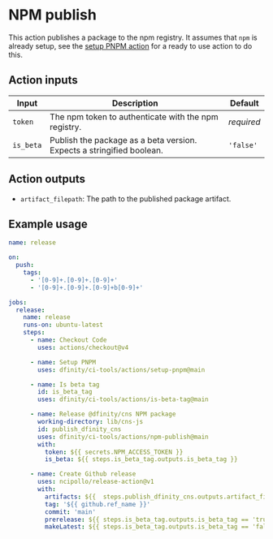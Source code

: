 # NPM publish

This action publishes a package to the npm registry. It assumes that `npm` is already setup, see the [setup PNPM action](../setup-pnpm/README.md) for a ready to use action to do this.

## Action inputs

| Input     | Description                                                           | Default    |
| --------- | --------------------------------------------------------------------- | ---------- |
| `token`   | The npm token to authenticate with the npm registry.                  | _required_ |
| `is_beta` | Publish the package as a beta version. Expects a stringified boolean. | `'false'`  |

## Action outputs

- `artifact_filepath`: The path to the published package artifact.

## Example usage

```yaml
name: release

on:
  push:
    tags:
      - '[0-9]+.[0-9]+.[0-9]+'
      - '[0-9]+.[0-9]+.[0-9]+b[0-9]+'

jobs:
  release:
    name: release
    runs-on: ubuntu-latest
    steps:
      - name: Checkout Code
        uses: actions/checkout@v4

      - name: Setup PNPM
        uses: dfinity/ci-tools/actions/setup-pnpm@main

      - name: Is beta tag
        id: is_beta_tag
        uses: dfinity/ci-tools/actions/is-beta-tag@main

      - name: Release @dfinity/cns NPM package
        working-directory: lib/cns-js
        id: publish_dfinity_cns
        uses: dfinity/ci-tools/actions/npm-publish@main
        with:
          token: ${{ secrets.NPM_ACCESS_TOKEN }}
          is_beta: ${{ steps.is_beta_tag.outputs.is_beta_tag }}

      - name: Create Github release
        uses: ncipollo/release-action@v1
        with:
          artifacts: ${{  steps.publish_dfinity_cns.outputs.artifact_filepath }}
          tag: '${{ github.ref_name }}'
          commit: 'main'
          prerelease: ${{ steps.is_beta_tag.outputs.is_beta_tag == 'true' }}
          makeLatest: ${{ steps.is_beta_tag.outputs.is_beta_tag == 'false' }}
```
